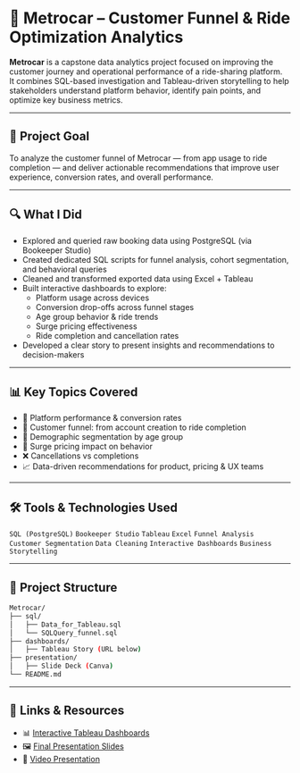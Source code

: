 # 🚗 Metrocar – Customer Funnel & Ride Optimization Analytics

**Metrocar** is a capstone data analytics project focused on improving the customer journey and operational performance of a ride-sharing platform.  
It combines SQL-based investigation and Tableau-driven storytelling to help stakeholders understand platform behavior, identify pain points, and optimize key business metrics.

---

## 🎯 Project Goal

To analyze the customer funnel of Metrocar — from app usage to ride completion — and deliver actionable recommendations that improve user experience, conversion rates, and overall performance.

---

## 🔍 What I Did

- Explored and queried raw booking data using PostgreSQL (via Bookeeper Studio)  
- Created dedicated SQL scripts for funnel analysis, cohort segmentation, and behavioral queries  
- Cleaned and transformed exported data using Excel + Tableau  
- Built interactive dashboards to explore:
  - Platform usage across devices
  - Conversion drop-offs across funnel stages
  - Age group behavior & ride trends
  - Surge pricing effectiveness
  - Ride completion and cancellation rates  
- Developed a clear story to present insights and recommendations to decision-makers

---

## 📊 Key Topics Covered

- 📱 Platform performance & conversion rates  
- 🎯 Customer funnel: from account creation to ride completion  
- 👤 Demographic segmentation by age group  
- 💸 Surge pricing impact on behavior  
- ❌ Cancellations vs completions  
- 📈 Data-driven recommendations for product, pricing & UX teams

---

## 🛠 Tools & Technologies Used

`SQL (PostgreSQL)` `Bookeeper Studio` `Tableau` `Excel` `Funnel Analysis`  
`Customer Segmentation` `Data Cleaning` `Interactive Dashboards` `Business Storytelling`

---

## 📁 Project Structure

```bash
Metrocar/
├── sql/
│   ├── Data_for_Tableau.sql
│   └── SQLQuery_funnel.sql
├── dashboards/
│   ├── Tableau Story (URL below)
├── presentation/
│   ├── Slide Deck (Canva)
└── README.md
```

---

## 🔗 Links & Resources
- 📊 [Interactive Tableau Dashboards](https://public.tableau.com/app/profile/alexandra.meshi/viz/Metrocar_16888430060580/Funnel)
- 🖼️ [Final Presentation Slides](https://www.canva.com/design/DAFoJbL-Kkg/MrwTgIYXovycl48f5gvjzA/edit?utm_content=DAFoJbL-Kkg&utm_campaign=designshare&utm_medium=link2&utm_source=sharebutton)
- 🎥 [Video Presentation](https://www.canva.com/design/DAFoJbL-Kkg/F4IE20-XIxu8bZ4v8GQMgQ/view?utm_content=DAFoJbL-Kkg&utm_campaign=designshare&utm_medium=link2&utm_source=uniquelinks&utlId=h87bd222020)

